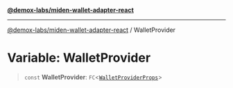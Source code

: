 [**@demox-labs/miden-wallet-adapter-react**](../README.md)

***

[@demox-labs/miden-wallet-adapter-react](../globals.md) / WalletProvider

# Variable: WalletProvider

> `const` **WalletProvider**: `FC`\<[`WalletProviderProps`](../interfaces/WalletProviderProps.md)\>
